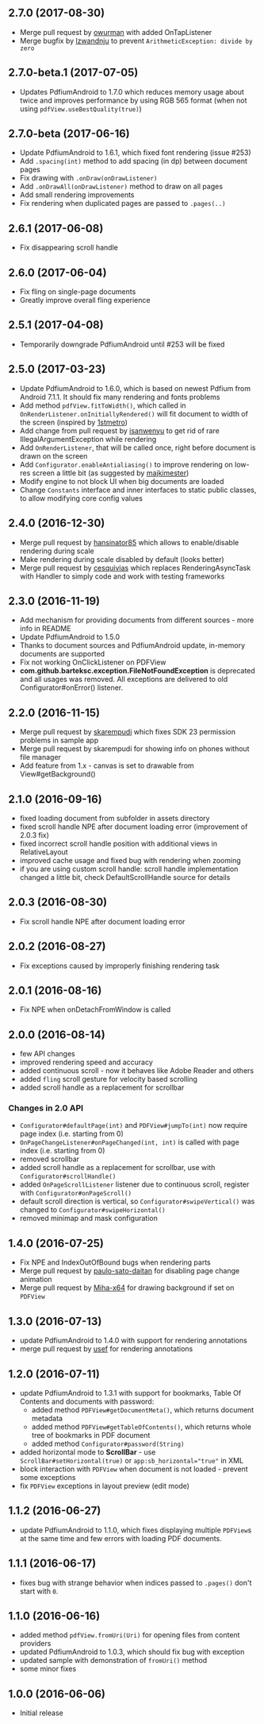 ## 2.7.0 (2017-08-30)
* Merge pull request by [owurman](https://github.com/owurman) with added OnTapListener
* Merge bugfix by [lzwandnju](https://github.com/lzwandnju) to prevent `ArithmeticException: divide by zero`

## 2.7.0-beta.1 (2017-07-05)
* Updates PdfiumAndroid to 1.7.0 which reduces memory usage about twice and improves performance by using RGB 565 format (when not using `pdfView.useBestQuality(true)`)

## 2.7.0-beta (2017-06-16)
* Update PdfiumAndroid to 1.6.1, which fixed font rendering (issue #253)
* Add `.spacing(int)` method to add spacing (in dp) between document pages
* Fix drawing with `.onDraw(onDrawListener)`
* Add `.onDrawAll(onDrawListener)` method to draw on all pages
* Add small rendering improvements
* Fix rendering when duplicated pages are passed to `.pages(..)`

## 2.6.1 (2017-06-08)
* Fix disappearing scroll handle

## 2.6.0 (2017-06-04)
* Fix fling on single-page documents
* Greatly improve overall fling experience

## 2.5.1 (2017-04-08)
* Temporarily downgrade PdfiumAndroid until #253 will be fixed

## 2.5.0 (2017-03-23)
* Update PdfiumAndroid to 1.6.0, which is based on newest Pdfium from Android 7.1.1. It should fix many rendering and fonts problems
* Add method `pdfView.fitToWidth()`, which called in `OnRenderListener.onInitiallyRendered()` will fit document to width of the screen (inspired by [1stmetro](https://github.com/1stmetro))
* Add change from pull request by [isanwenyu](https://github.com/isanwenyu) to get rid of rare IllegalArgumentException while rendering
* Add `OnRenderListener`, that will be called once, right before document is drawn on the screen
* Add `Configurator.enableAntialiasing()` to improve rendering on low-res screen a little bit (as suggested by [majkimester](majkimester))
* Modify engine to not block UI when big documents are loaded
* Change `Constants` interface and inner interfaces to static public classes, to allow modifying core config values

## 2.4.0 (2016-12-30)
* Merge pull request by [hansinator85](https://github.com/hansinator85) which allows to enable/disable rendering during scale
* Make rendering during scale disabled by default (looks better)
* Merge pull request by [cesquivias](https://github.com/cesquivias) which replaces RenderingAsyncTask with Handler to simply code and work with testing frameworks

## 2.3.0 (2016-11-19)
* Add mechanism for providing documents from different sources - more info in README
* Update PdfiumAndroid to 1.5.0
* Thanks to document sources and PdfiumAndroid update, in-memory documents are supported
* Fix not working OnClickListener on PDFView
* **com.github.barteksc.exception.FileNotFoundException** is deprecated and all usages was removed.
All exceptions are delivered to old Configurator#onError() listener.

## 2.2.0 (2016-11-15)
* Merge pull request by [skarempudi](https://github.com/skarempudi) which fixes SDK 23 permission problems in sample app
* Merge pull request by skarempudi for showing info on phones without file manager
* Add feature from 1.x - canvas is set to drawable from View#getBackground()

## 2.1.0 (2016-09-16)
* fixed loading document from subfolder in assets directory
* fixed scroll handle NPE after document loading error (improvement of 2.0.3 fix)
* fixed incorrect scroll handle position with additional views in RelativeLayout
* improved cache usage and fixed bug with rendering when zooming
* if you are using custom scroll handle: scroll handle implementation changed a little bit, check DefaultScrollHandle source for details

## 2.0.3 (2016-08-30)
* Fix scroll handle NPE after document loading error

## 2.0.2 (2016-08-27)
* Fix exceptions caused by improperly finishing rendering task

## 2.0.1 (2016-08-16)
* Fix NPE when onDetachFromWindow is called

## 2.0.0 (2016-08-14)
* few API changes
* improved rendering speed and accuracy
* added continuous scroll - now it behaves like Adobe Reader and others
* added `fling` scroll gesture for velocity based scrolling
* added scroll handle as a replacement for scrollbar

### Changes in 2.0 API
* `Configurator#defaultPage(int)` and `PDFView#jumpTo(int)` now require page index (i.e. starting from 0)
* `OnPageChangeListener#onPageChanged(int, int)` is called with page index (i.e. starting from 0)
* removed scrollbar
* added scroll handle as a replacement for scrollbar, use with `Configurator#scrollHandle()`
* added `OnPageScrollListener` listener due to continuous scroll, register with `Configurator#onPageScroll()`
* default scroll direction is vertical, so `Configurator#swipeVertical()` was changed to `Configurator#swipeHorizontal()`
* removed minimap and mask configuration

## 1.4.0 (2016-07-25)
* Fix NPE and IndexOutOfBound bugs when rendering parts
* Merge pull request by [paulo-sato-daitan](https://github.com/paulo-sato-daitan) for disabling page change animation
* Merge pull request by [Miha-x64](https://github.com/Miha-x64) for drawing background if set on `PDFView`

## 1.3.0 (2016-07-13)
* update PdfiumAndroid to 1.4.0 with support for rendering annotations
* merge pull request by [usef](https://github.com/usef) for rendering annotations

## 1.2.0 (2016-07-11)
* update PdfiumAndroid to 1.3.1 with support for bookmarks, Table Of Contents and documents with password:
  * added method `PDFView#getDocumentMeta()`, which returns document metadata
  * added method `PDFView#getTableOfContents()`, which returns whole tree of bookmarks in PDF document
  * added method `Configurator#password(String)`
* added horizontal mode to **ScrollBar** - use `ScrollBar#setHorizontal(true)` or `app:sb_horizontal="true"` in XML
* block interaction with `PDFView` when document is not loaded - prevent some exceptions
* fix `PDFView` exceptions in layout preview (edit mode)

## 1.1.2 (2016-06-27)
* update PdfiumAndroid to 1.1.0, which fixes displaying multiple `PDFView`s at the same time and few errors with loading PDF documents.

## 1.1.1 (2016-06-17)
* fixes bug with strange behavior when indices passed to `.pages()` don't start with `0`.

## 1.1.0 (2016-06-16)
* added method `pdfView.fromUri(Uri)` for opening files from content providers
* updated PdfiumAndroid to 1.0.3, which should fix bug with exception
* updated sample with demonstration of `fromUri()` method
* some minor fixes

## 1.0.0 (2016-06-06)
* Initial release
